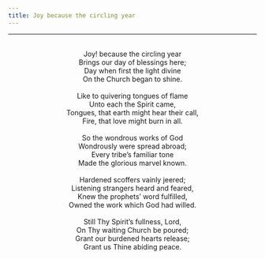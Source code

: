 ```yaml
---
title: Joy because the circling year
---
```


---
<center>
<br/>
Joy! because the circling year<br/>
Brings our day of blessings here;<br/>
Day when first the light divine<br/>
On the Church began to shine.<br/>
<br/>
Like to quivering tongues of flame<br/>
Unto each the Spirit came,<br/>
Tongues, that earth might hear their call,<br/>
Fire, that love might burn in all.<br/>
<br/>
So the wondrous works of God<br/>
Wondrously were spread abroad;<br/>
Every tribe’s familiar tone<br/>
Made the glorious marvel known.<br/>
<br/>
Hardened scoffers vainly jeered;<br/>
Listening strangers heard and feared,<br/>
Knew the prophets’ word fulfilled,<br/>
Owned the work which God had willed.<br/>
<br/>
Still Thy Spirit’s fullness, Lord,<br/>
On Thy waiting Church be poured;<br/>
Grant our burdened hearts release;<br/>
Grant us Thine abiding peace.<br/>

</center>